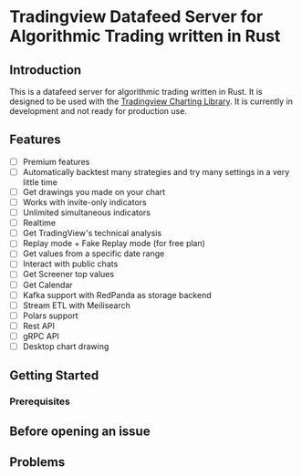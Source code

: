 # Tradingview Datafeed Server for Algorithmic Trading written in Rust
## Introduction
This is a datafeed server for algorithmic trading written in Rust. It is designed to be used with the [Tradingview Charting Library](https://www.tradingview.com/HTML5-stock-forex-bitcoin-charting-library/). It is currently in development and not ready for production use.

## Features
- [ ] Premium features
- [ ] Automatically backtest many strategies and try many settings in a very little time
- [ ] Get drawings you made on your chart
- [ ] Works with invite-only indicators
- [ ] Unlimited simultaneous indicators
- [ ] Realtime
- [ ] Get TradingView's technical analysis
- [ ] Replay mode + Fake Replay mode (for free plan)
- [ ] Get values from a specific date range
- [ ] Interact with public chats
- [ ] Get Screener top values
- [ ] Get Calendar
- [ ] Kafka support with RedPanda as storage backend
- [ ] Stream ETL with Meilisearch
- [ ] Polars support
- [ ] Rest API
- [ ] gRPC API
- [ ] Desktop chart drawing

## Getting Started
### Prerequisites
## Before opening an issue
## Problems